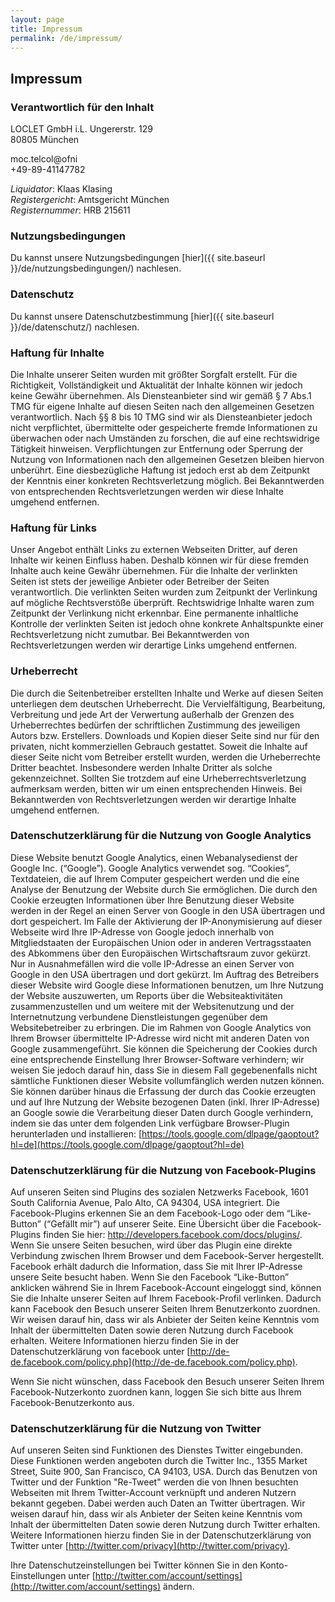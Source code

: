 ```yaml
---
layout: page
title: Impressum
permalink: /de/impressum/
---
```


## Impressum

### Verantwortlich für den Inhalt

LOCLET GmbH i.L.
Ungererstr. 129  
80805 München

<i class="fa fa-envelope-o fa-fw"></i> <span class="codedirection">moc.telcol@ofni</span>  
<i class="fa fa-phone fa-fw"></i> +49-89-41147782

*Liquidator*: Klaas Klasing  
*Registergericht*: Amtsgericht München  
*Registernummer*: HRB 215611

### Nutzungsbedingungen

Du kannst unsere Nutzungsbedingungen [hier]({{ site.baseurl }}/de/nutzungsbedingungen/) nachlesen.

### Datenschutz

Du kannst unsere Datenschutzbestimmung [hier]({{ site.baseurl }}/de/datenschutz/) nachlesen.

### Haftung für Inhalte

Die Inhalte unserer Seiten wurden mit größter Sorgfalt erstellt. Für die Richtigkeit, Vollständigkeit und Aktualität 
der Inhalte können wir jedoch keine Gewähr übernehmen. Als Diensteanbieter sind wir gemäß § 7 Abs.1 TMG für eigene 
Inhalte auf diesen Seiten nach den allgemeinen Gesetzen verantwortlich. Nach §§ 8 bis 10 TMG sind wir als 
Diensteanbieter jedoch nicht verpflichtet, übermittelte oder gespeicherte fremde Informationen zu überwachen oder 
nach Umständen zu forschen, die auf eine rechtswidrige Tätigkeit hinweisen. Verpflichtungen zur Entfernung oder 
Sperrung der Nutzung von Informationen nach den allgemeinen Gesetzen bleiben hiervon unberührt. Eine diesbezügliche 
Haftung ist jedoch erst ab dem Zeitpunkt der Kenntnis einer konkreten Rechtsverletzung möglich. Bei Bekanntwerden von
entsprechenden Rechtsverletzungen werden wir diese Inhalte umgehend entfernen.

### Haftung für Links

Unser Angebot enthält Links zu externen Webseiten Dritter, auf deren Inhalte wir keinen Einfluss haben. Deshalb 
können wir für diese fremden Inhalte auch keine Gewähr übernehmen. Für die Inhalte der verlinkten Seiten ist stets 
der jeweilige Anbieter oder Betreiber der Seiten verantwortlich. Die verlinkten Seiten wurden zum Zeitpunkt der 
Verlinkung auf mögliche Rechtsverstöße überprüft. Rechtswidrige Inhalte waren zum Zeitpunkt der Verlinkung nicht 
erkennbar. Eine permanente inhaltliche Kontrolle der verlinkten Seiten ist jedoch ohne konkrete Anhaltspunkte einer 
Rechtsverletzung nicht zumutbar. Bei Bekanntwerden von Rechtsverletzungen werden wir derartige Links umgehend entfernen.

### Urheberrecht

Die durch die Seitenbetreiber erstellten Inhalte und Werke auf diesen Seiten unterliegen dem deutschen Urheberrecht. 
Die Vervielfältigung, Bearbeitung, Verbreitung und jede Art der Verwertung außerhalb der Grenzen des Urheberrechtes 
bedürfen der schriftlichen Zustimmung des jeweiligen Autors bzw. Erstellers. Downloads und Kopien dieser Seite sind 
nur für den privaten, nicht kommerziellen Gebrauch gestattet. Soweit die Inhalte auf dieser Seite nicht vom Betreiber
erstellt wurden, werden die Urheberrechte Dritter beachtet. Insbesondere werden Inhalte Dritter als solche 
gekennzeichnet. Sollten Sie trotzdem auf eine Urheberrechtsverletzung aufmerksam werden, bitten wir um einen 
entsprechenden Hinweis. Bei Bekanntwerden von Rechtsverletzungen werden wir derartige Inhalte umgehend entfernen.

### Datenschutzerklärung für die Nutzung von Google Analytics

Diese Website benutzt Google Analytics, einen Webanalysedienst der Google Inc. (“Google”). Google Analytics verwendet
sog. “Cookies”, Textdateien, die auf Ihrem Computer gespeichert werden und die eine Analyse der Benutzung der 
Website durch Sie ermöglichen. Die durch den Cookie erzeugten Informationen über Ihre Benutzung dieser Website 
werden in der Regel an einen Server von Google in den USA übertragen und dort gespeichert. Im Falle der Aktivierung 
der IP-Anonymisierung auf dieser Webseite wird Ihre IP-Adresse von Google jedoch innerhalb von Mitgliedstaaten der 
Europäischen Union oder in anderen Vertragsstaaten des Abkommens über den Europäischen Wirtschaftsraum zuvor gekürzt.
Nur in Ausnahmefällen wird die volle IP-Adresse an einen Server von Google in den USA übertragen und dort gekürzt. Im
Auftrag des Betreibers dieser Website wird Google diese Informationen benutzen, um Ihre Nutzung der Website 
auszuwerten, um Reports über die Websiteaktivitäten zusammenzustellen und um weitere mit der Websitenutzung und der 
Internetnutzung verbundene Dienstleistungen gegenüber dem Websitebetreiber zu erbringen. Die im Rahmen von Google 
Analytics von Ihrem Browser übermittelte IP-Adresse wird nicht mit anderen Daten von Google zusammengeführt. Sie 
können die Speicherung der Cookies durch eine entsprechende Einstellung Ihrer Browser-Software verhindern; wir weisen
Sie jedoch darauf hin, dass Sie in diesem Fall gegebenenfalls nicht sämtliche Funktionen dieser Website 
vollumfänglich werden nutzen können. Sie können darüber hinaus die Erfassung der durch das Cookie erzeugten
und auf Ihre Nutzung der Website bezogenen Daten (inkl. Ihrer IP-Adresse) an Google sowie die Verarbeitung dieser 
Daten durch Google verhindern, indem sie das unter dem folgenden Link verfügbare Browser-Plugin herunterladen und 
installieren: [https://tools.google.com/dlpage/gaoptout?hl=de](https://tools.google.com/dlpage/gaoptout?hl=de)

### Datenschutzerklärung für die Nutzung von Facebook-Plugins
    
Auf unseren Seiten sind Plugins des sozialen Netzwerks Facebook, 1601 South California Avenue, Palo Alto, CA 94304, 
USA integriert. Die Facebook-Plugins erkennen Sie an dem Facebook-Logo oder dem “Like-Button” (“Gefällt mir”) auf 
unserer Seite. Eine Übersicht über die Facebook-Plugins finden Sie hier: http://developers.facebook.com/docs/plugins/.
Wenn Sie unsere Seiten besuchen, wird über das Plugin eine direkte Verbindung zwischen Ihrem Browser und dem 
Facebook-Server hergestellt. Facebook erhält dadurch die Information, dass Sie mit Ihrer IP-Adresse unsere Seite 
besucht haben. Wenn Sie den Facebook “Like-Button” anklicken während Sie in Ihrem Facebook-Account eingeloggt sind, 
können Sie die Inhalte unserer Seiten auf Ihrem Facebook-Profil verlinken. Dadurch kann Facebook den Besuch unserer 
Seiten Ihrem Benutzerkonto zuordnen. Wir weisen darauf hin, dass wir als Anbieter der Seiten keine Kenntnis vom 
Inhalt der übermittelten Daten sowie deren Nutzung durch Facebook erhalten. Weitere Informationen hierzu finden Sie 
in der Datenschutzerklärung von facebook unter
[http://de-de.facebook.com/policy.php](http://de-de.facebook.com/policy.php).

Wenn Sie nicht wünschen, dass Facebook den Besuch unserer Seiten Ihrem Facebook-Nutzerkonto zuordnen kann, loggen Sie
sich bitte aus Ihrem Facebook-Benutzerkonto aus.

### Datenschutzerklärung für die Nutzung von Twitter

Auf unseren Seiten sind Funktionen des Dienstes Twitter eingebunden. Diese Funktionen werden angeboten durch die 
Twitter Inc., 1355 Market Street, Suite 900, San Francisco, CA 94103, USA. Durch das Benutzen von Twitter und der 
Funktion "Re-Tweet" werden die von Ihnen besuchten Webseiten mit Ihrem Twitter-Account verknüpft und anderen Nutzern 
bekannt gegeben. Dabei werden auch Daten an Twitter übertragen. Wir weisen darauf hin, dass wir als Anbieter der 
Seiten keine Kenntnis vom Inhalt der übermittelten Daten sowie deren Nutzung durch Twitter erhalten. Weitere 
Informationen hierzu finden Sie in der Datenschutzerklärung von Twitter unter 
[http://twitter.com/privacy](http://twitter.com/privacy).

Ihre Datenschutzeinstellungen bei Twitter können Sie in den Konto-Einstellungen unter
[http://twitter.com/account/settings](http://twitter.com/account/settings) ändern.
